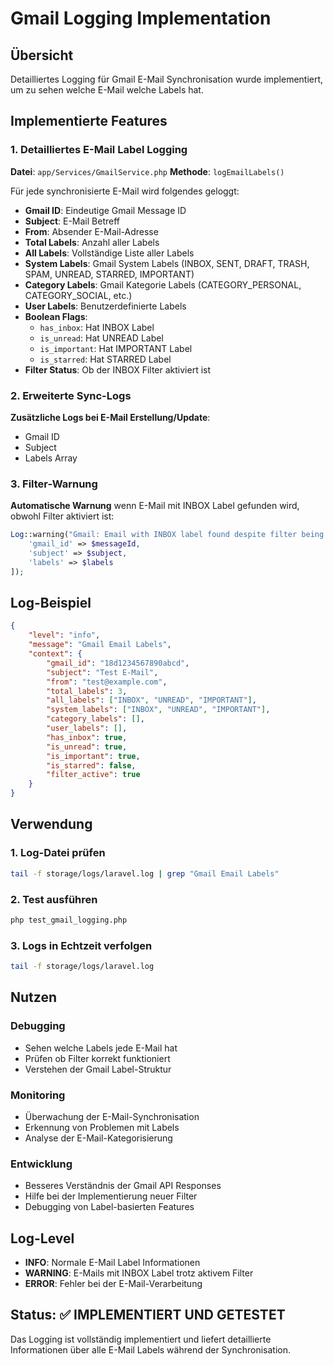 # Gmail Logging Implementation

## Übersicht
Detailliertes Logging für Gmail E-Mail Synchronisation wurde implementiert, um zu sehen welche E-Mail welche Labels hat.

## Implementierte Features

### 1. Detailliertes E-Mail Label Logging
**Datei**: `app/Services/GmailService.php`
**Methode**: `logEmailLabels()`

Für jede synchronisierte E-Mail wird folgendes geloggt:
- **Gmail ID**: Eindeutige Gmail Message ID
- **Subject**: E-Mail Betreff
- **From**: Absender E-Mail-Adresse
- **Total Labels**: Anzahl aller Labels
- **All Labels**: Vollständige Liste aller Labels
- **System Labels**: Gmail System Labels (INBOX, SENT, DRAFT, TRASH, SPAM, UNREAD, STARRED, IMPORTANT)
- **Category Labels**: Gmail Kategorie Labels (CATEGORY_PERSONAL, CATEGORY_SOCIAL, etc.)
- **User Labels**: Benutzerdefinierte Labels
- **Boolean Flags**:
  - `has_inbox`: Hat INBOX Label
  - `is_unread`: Hat UNREAD Label
  - `is_important`: Hat IMPORTANT Label
  - `is_starred`: Hat STARRED Label
- **Filter Status**: Ob der INBOX Filter aktiviert ist

### 2. Erweiterte Sync-Logs
**Zusätzliche Logs bei E-Mail Erstellung/Update**:
- Gmail ID
- Subject
- Labels Array

### 3. Filter-Warnung
**Automatische Warnung** wenn E-Mail mit INBOX Label gefunden wird, obwohl Filter aktiviert ist:
```php
Log::warning("Gmail: Email with INBOX label found despite filter being active", [
    'gmail_id' => $messageId,
    'subject' => $subject,
    'labels' => $labels
]);
```

## Log-Beispiel
```json
{
    "level": "info",
    "message": "Gmail Email Labels",
    "context": {
        "gmail_id": "18d1234567890abcd",
        "subject": "Test E-Mail",
        "from": "test@example.com",
        "total_labels": 3,
        "all_labels": ["INBOX", "UNREAD", "IMPORTANT"],
        "system_labels": ["INBOX", "UNREAD", "IMPORTANT"],
        "category_labels": [],
        "user_labels": [],
        "has_inbox": true,
        "is_unread": true,
        "is_important": true,
        "is_starred": false,
        "filter_active": true
    }
}
```

## Verwendung

### 1. Log-Datei prüfen
```bash
tail -f storage/logs/laravel.log | grep "Gmail Email Labels"
```

### 2. Test ausführen
```bash
php test_gmail_logging.php
```

### 3. Logs in Echtzeit verfolgen
```bash
tail -f storage/logs/laravel.log
```

## Nutzen

### Debugging
- Sehen welche Labels jede E-Mail hat
- Prüfen ob Filter korrekt funktioniert
- Verstehen der Gmail Label-Struktur

### Monitoring
- Überwachung der E-Mail-Synchronisation
- Erkennung von Problemen mit Labels
- Analyse der E-Mail-Kategorisierung

### Entwicklung
- Besseres Verständnis der Gmail API Responses
- Hilfe bei der Implementierung neuer Filter
- Debugging von Label-basierten Features

## Log-Level
- **INFO**: Normale E-Mail Label Informationen
- **WARNING**: E-Mails mit INBOX Label trotz aktivem Filter
- **ERROR**: Fehler bei der E-Mail-Verarbeitung

## Status: ✅ IMPLEMENTIERT UND GETESTET

Das Logging ist vollständig implementiert und liefert detaillierte Informationen über alle E-Mail Labels während der Synchronisation.
